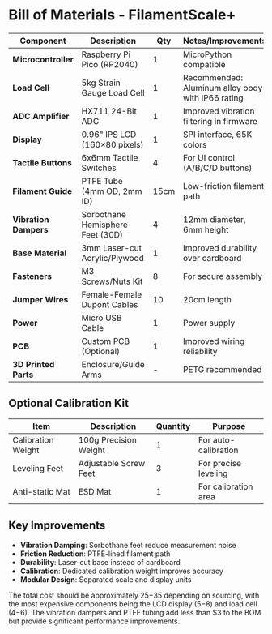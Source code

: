 # Bill of Materials - FilamentScale+

| Component | Description | Qty | Notes/Improvements |
|-----------|-------------|-----|-------------------|
| **Microcontroller** | Raspberry Pi Pico (RP2040) | 1 | MicroPython compatible |
| **Load Cell** | 5kg Strain Gauge Load Cell | 1 | Recommended: Aluminum alloy body with IP66 rating |
| **ADC Amplifier** | HX711 24-Bit ADC | 1 | Improved vibration filtering in firmware |
| **Display** | 0.96" IPS LCD (160×80 pixels) | 1 | SPI interface, 65K colors |
| **Tactile Buttons** | 6x6mm Tactile Switches | 4 | For UI control (A/B/C/D buttons) |
| **Filament Guide** | PTFE Tube (4mm OD, 2mm ID) | 15cm | Low-friction filament path |
| **Vibration Dampers** | Sorbothane Hemisphere Feet (30D) | 4 | 12mm diameter, 6mm height |
| **Base Material** | 3mm Laser-cut Acrylic/Plywood | 1 | Improved durability over cardboard |
| **Fasteners** | M3 Screws/Nuts Kit | 8 | For secure assembly |
| **Jumper Wires** | Female-Female Dupont Cables | 10 | 20cm length |
| **Power** | Micro USB Cable | 1 | Power supply |
| **PCB** | Custom PCB (Optional) | 1 | Improved wiring reliability |
| **3D Printed Parts** | Enclosure/Guide Arms | - | PETG recommended |

## Optional Calibration Kit

| Item             | Description           | Quantity | Purpose                 |
|------------------|----------------------|----------|-------------------------|
| Calibration Weight | 100g Precision Weight | 1        | For auto-calibration    |
| Leveling Feet      | Adjustable Screw Feet | 3        | For precise leveling    |
| Anti-static Mat    | ESD Mat               | 1        | For calibration area    |

## Key Improvements
- **Vibration Damping**: Sorbothane feet reduce measurement noise
- **Friction Reduction**: PTFE-lined filament path
- **Durability**: Laser-cut base instead of cardboard
- **Calibration**: Dedicated calibration weight improves accuracy
- **Modular Design**: Separated scale and display units

The total cost should be approximately $25-$35 depending on sourcing, with the most expensive components being the LCD display ($5-$8) and load cell ($4-$6). The vibration dampers and PTFE tubing add less than $3 to the BOM but provide significant performance improvements.
